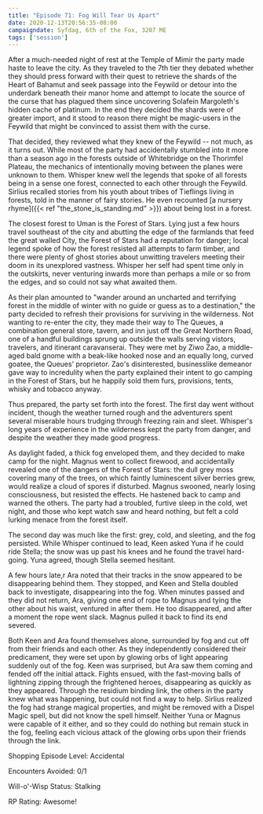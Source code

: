 ```yaml
---
title: "Episode 71: Fog Will Tear Us Apart"
date: 2020-12-13T20:56:35-08:00
campaigndate: Syfdag, 6th of the Fox, 3207 ME
tags: ['session']
---
```


After a much-needed night of rest at the Temple of Mimir the party made haste to leave the city. As they traveled to the 7th tier they debated whether they should press forward with their quest to retrieve the shards of the Heart of Bahamut and seek passage into the Feywild or detour into the underdark beneath their manor home and attempt to locate the source of the curse that has plagued them since uncovering Solafein Margoleth's hidden cache of platinum. In the end they decided the shards were of greater import, and it stood to reason there might be magic-users in the Feywild that might be convinced to assist them with the curse.

That decided, they reviewed what they knew of the Feywild -- not much, as it turns out. While most of the party had accidentally stumbled into it more than a season ago in the forests outside of Whitebridge on the Thorimfel Plateau, the mechanics of intentionally moving between the planes were unknown to them. Whisper knew well the legends that spoke of all forests being in a sense one forest, connected to each other through the Feywild. Sirlius recalled stories from his youth about tribes of Tieflings living in forests, told in the manner of fairy stories. He even recounted [a nursery rhyme]({{< ref "the_stone_is_standing.md" >}}) about being lost in a forest. 

The closest forest to Uman is the Forest of Stars. Lying just a few hours travel southeast of the city and abutting the edge of the farmlands that feed the great walled City, the Forest of Stars had a reputation for danger; local legend spoke of how the forest resisted all attempts to farm timber, and there were plenty of ghost stories about unwitting travelers meeting their doom in its unexplored vastness. Whisper her self had spent time only in the outskirts, never venturing inwards more than perhaps a mile or so from the edges, and so could not say what awaited them.

As their plan amounted to "wander around an uncharted and terrifying forest in the middle of winter with no guide or guess as to a destination," the party decided to refresh their provisions for surviving in the wilderness. Not wanting to re-enter the city, they made their way to The Queues, a combination general store, tavern, and inn just off the Great Northern Road, one of a handful buildings sprung up outside the walls serving vistors, travelers, and itinerant caravanserai. They were met by Ziwo Zao, a middle-aged bald gnome with a beak-like hooked nose and an equally long, curved goatee, the Queues' proprietor. Zao's disinterested, businesslike demeanor gave way to incredulity when the party explained their intent to go camping in the Forest of Stars, but he happily sold them furs, provisions, tents, whisky and tobacco anyway.

Thus prepared, the party set forth into the forest. The first day went without incident, though the weather turned rough and the adventurers spent several miserable hours trudging through freezing rain and sleet. Whisper's long years of experience in the wilderness kept the party from danger, and despite the weather they made good progress.

As daylight faded, a thick fog enveloped them, and they decided to make camp for the night. Magnus went to collect firewood, and accidentally revealed one of the dangers of the Forest of Stars: the dull grey moss covering many of the trees, on which faintly luminescent silver berries grew, would realize a cloud of spores if disturbed. Magnus swooned, nearly losing consciousness, but resisted the effects. He hastened back to camp and warned the others. The party had a troubled, furtive sleep in the cold, wet night, and those who kept watch saw and heard nothing, but felt a cold lurking menace from the forest itself.

The second day was much like the first: grey, cold, and sleeting, and the fog persisted. While Whisper continued to lead, Keen asked Yuna if he could ride Stella; the snow was up past his knees and he found the travel hard-going. Yuna agreed, though Stella seemed hesitant.

A few hours late,r Ara noted that their tracks in the snow appeared to be disappearing behind them. They stopped, and Keen and Stella doubled back to investigate, disappearing into the fog. When minutes passed and they did not return, Ara, giving one end of rope to Magnus and tying the other about his waist, ventured in after them. He too disappeared, and after a moment the rope went slack. Magnus pulled it back to find its end severed.

Both Keen and Ara found themselves alone, surrounded by fog and cut off from their friends and each other. As they independently considered their predicament, they were set upon by glowing orbs of light appearing suddenly out of the fog. Keen was surprised, but Ara saw them coming and fended off the initial attack. Fights ensued, with the fast-moving balls of lightning zipping through the frightened heroes, disappearing as quickly as they appeared. Through the residium binding link, the others in the party knew what was happening, but could not find a way to help. Sirlius realized the fog had strange magical properties, and might be removed with a Dispel Magic spell, but did not know the spell himself. Neither Yuna or Magnus were capable of it either, and so they could do nothing but remain stuck in the fog, feeling each vicious attack of the glowing orbs upon their friends through the link.


Shopping Episode Level: Accidental

Encounters Avoided: 0/1

Will-o'-Wisp Status: Stalking

RP Rating: Awesome!
